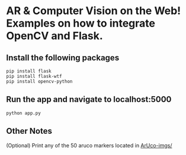 # AR & Computer Vision on the Web! Examples on how to integrate OpenCV and Flask.
## Install the following packages
```
pip install flask
pip install flask-wtf
pip install opencv-python
```

## Run the app and navigate to localhost:5000
```
python app.py
```

## Other Notes
(Optional) Print any of the 50 aruco markers located in [ArUco-imgs/](ArUco-imgs/)